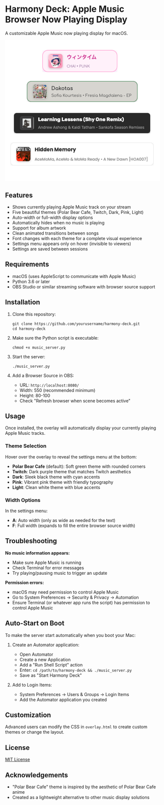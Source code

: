 # Harmony Deck: Apple Music Browser Now Playing Display

A customizable Apple Music now playing display for macOS.

![Harmony Deck](preview.png)

## Features

- Shows currently playing Apple Music track on your stream
- Five beautiful themes (Polar Bear Cafe, Twitch, Dark, Pink, Light)
- Auto-width or full-width display options
- Automatically hides when no music is playing
- Support for album artwork
- Clean animated transitions between songs
- Font changes with each theme for a complete visual experience
- Settings menu appears only on hover (invisible to viewers)
- Settings are saved between sessions

## Requirements

- macOS (uses AppleScript to communicate with Apple Music)
- Python 3.6 or later
- OBS Studio or similar streaming software with browser source support

## Installation

1. Clone this repository:
   ```
   git clone https://github.com/yourusername/harmony-deck.git
   cd harmony-deck
   ```

2. Make sure the Python script is executable:
   ```
   chmod +x music_server.py
   ```

3. Start the server:
   ```
   ./music_server.py
   ```

4. Add a Browser Source in OBS:
   - URL: `http://localhost:8080/`
   - Width: 550 (recommended minimum)
   - Height: 80-100
   - Check "Refresh browser when scene becomes active"

## Usage

Once installed, the overlay will automatically display your currently playing Apple Music tracks.


### Theme Selection

Hover over the overlay to reveal the settings menu at the bottom:

- **Polar Bear Cafe** (default): Soft green theme with rounded corners
- **Twitch**: Dark purple theme that matches Twitch aesthetics
- **Dark**: Sleek black theme with cyan accents
- **Pink**: Vibrant pink theme with friendly typography
- **Light**: Clean white theme with blue accents

### Width Options

In the settings menu:

- **A**: Auto width (only as wide as needed for the text)
- **F**: Full width (expands to fill the entire browser source width)


## Troubleshooting

**No music information appears:**
- Make sure Apple Music is running
- Check Terminal for error messages
- Try playing/pausing music to trigger an update

**Permission errors:**
- macOS may need permission to control Apple Music
- Go to System Preferences → Security & Privacy → Automation
- Ensure Terminal (or whatever app runs the script) has permission to control Apple Music

## Auto-Start on Boot

To make the server start automatically when you boot your Mac:

1. Create an Automator application:
   - Open Automator
   - Create a new Application
   - Add a "Run Shell Script" action
   - Enter: `cd /path/to/harmony-deck && ./music_server.py`
   - Save as "Start Harmony Deck"

2. Add to Login Items:
   - System Preferences → Users & Groups → Login Items
   - Add the Automator application you created

## Customization

Advanced users can modify the CSS in `overlay.html` to create custom themes or change the layout.

## License

[MIT License](LICENSE)

## Acknowledgements

- "Polar Bear Cafe" theme is inspired by the aesthetic of Polar Bear Cafe anime
- Created as a lightweight alternative to other music display solutions
